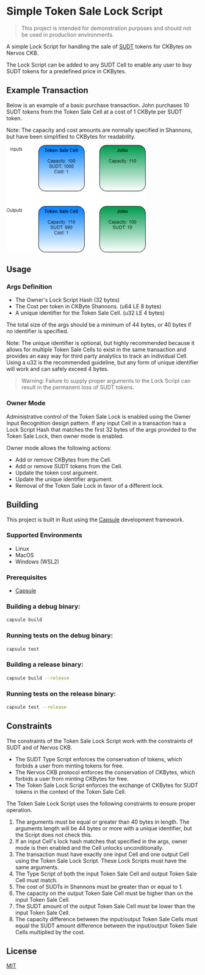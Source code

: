 # Simple Token Sale Lock Script

> This project is intended for demonstration purposes and should not be used in production environments.

A simple Lock Script for handling the sale of [SUDT](https://talk.nervos.org/t/rfc-simple-udt-draft-spec/4333) tokens for CKBytes on Nervos CKB.

The Lock Script can be added to any SUDT Cell to enable any user to buy SUDT tokens for a predefined price in CKBytes.

## Example Transaction

Below is an example of a basic purchase transaction. John purchases 10 SUDT tokens from the Token Sale Cell at a cost of 1 CKByte per SUDT token.

Note: The capacity and cost amounts are normally specified in Shannons, but have been simplified to CKBytes for readability.

![Example Token Purchase](resources/Token-Sale-Lock-Basic-Purchase.png)

## Usage

### Args Definition
- The Owner's Lock Script Hash (32 bytes)
- The Cost per token in CKByte Shannons. (u64 LE 8 bytes)
- A unique identifier for the Token Sale Cell. (u32 LE 4 bytes)

The total size of the args should be a minimum of 44 bytes, or 40 bytes if no identifier is specified.

Note: The unique identifier is optional, but highly recommended because it allows for multiple Token Sale Cells to exist in the same transaction and provides an easy way for third party analytics to track an individual Cell. Using a u32 is the recommended guideline, but any form of unique identifier will work and can safely exceed 4 bytes.

> Warning: Failure to supply proper arguments to the Lock Script can result in the permanent loss of SUDT tokens.

### Owner Mode

Administrative control of the Token Sale Lock is enabled using the Owner Input Recognition design pattern. If any input Cell in a transaction has a Lock Script Hash that matches the first 32 bytes of the args provided to the Token Sale Lock, then owner mode is enabled.

Owner mode allows the following actions:
- Add or remove CKBytes from the Cell.
- Add or remove SUDT tokens from the Cell.
- Update the token cost argument.
- Update the unique identifier argument.
- Removal of the Token Sale Lock in favor of a different lock.

## Building

This project is built in Rust using the [Capsule](https://github.com/nervosnetwork/capsule) development framework.

### Supported Environments
- Linux
- MacOS
- Windows (WSL2)

### Prerequisites
- [Capsule](https://github.com/nervosnetwork/capsule)

### Building a debug binary:

``` sh
capsule build
```

### Running tests on the debug binary:

``` sh
capsule test
```

### Building a release binary:

``` sh
capsule build --release
```

### Running tests on the release binary:

``` sh
capsule test --release
```

## Constraints
The constraints of the Token Sale Lock Script work with the constraints of SUDT and of Nervos CKB.

- The SUDT Type Script enforces the conservation of tokens, which forbids a user from minting tokens for free.
- The Nervos CKB protocol enforces the conservation of CKBytes, which forbids a user from minting CKBytes for free.
- The Token Sale Lock Script enforces the exchange of CKBytes for SUDT tokens in the context of the Token Sale Cell.

The Token Sale Lock Script uses the following constraints to ensure proper operation.

1. The arguments must be equal or greater than 40 bytes in length. The arguments length will be 44 bytes or more with a unique identifier, but the Script does not check this.
2. If an input Cell's lock hash matches that specified in the args, owner mode is then enabled and the Cell unlocks unconditionally.
3. The transaction must have exactly one input Cell and one output Cell using the Token Sale Lock Script. These Lock Scripts must have the same arguments.
4. The Type Script of both the input Token Sale Cell and output Token Sale Cell must match.
5. The cost of SUDTs in Shannons must be greater than or equal to 1.
6. The capacity on the output Token Sale Cell must be higher than on the input Token Sale Cell.
7. The SUDT amount of the output Token Sale Cell must be lower than the input Token Sale Cell.
8. The capacity difference between the input/output Token Sale Cells must equal the SUDT amount difference between the input/output Token Sale Cells multiplied by the cost.

## License
[MIT](LICENSE)
